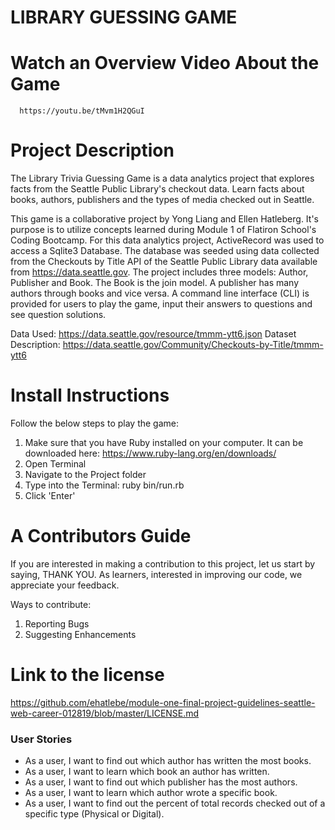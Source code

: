# LIBRARY GUESSING GAME

# Watch an Overview Video About the Game
      https://youtu.be/tMvm1H2QGuI

# Project Description
The Library Trivia Guessing Game is a data analytics project that explores facts from the Seattle Public Library's checkout data. Learn facts about books, authors, publishers and the types of media checked out in Seattle.

This game is a collaborative project by Yong Liang and Ellen Hatleberg. It's purpose is to utilize concepts learned during Module 1 of Flatiron School's Coding Bootcamp. For this data analytics project, ActiveRecord was used to access a Sqlite3 Database. The database was seeded using data collected from the Checkouts by Title API of the Seattle Public Library data available from https://data.seattle.gov. The project includes three models: Author, Publisher and Book. The Book is the join model. A publisher has many authors through books and vice versa. A command line interface (CLI) is provided for users to play the game, input their answers to questions and see question solutions.

Data Used: https://data.seattle.gov/resource/tmmm-ytt6.json
Dataset Description: https://data.seattle.gov/Community/Checkouts-by-Title/tmmm-ytt6

# Install Instructions
Follow the below steps to play the game:
1. Make sure that you have Ruby installed on your computer. It can be downloaded here: https://www.ruby-lang.org/en/downloads/
2. Open Terminal
3. Navigate to the Project folder
4. Type into the Terminal: ruby bin/run.rb
5. Click 'Enter'

# A Contributors Guide
If you are interested in making a contribution to this project, let us start by saying, THANK YOU. As learners, interested in improving our code, we appreciate your feedback.

Ways to contribute:
1. Reporting Bugs
2. Suggesting Enhancements

# Link to the license
https://github.com/ehatlebe/module-one-final-project-guidelines-seattle-web-career-012819/blob/master/LICENSE.md

### User Stories

* As a user, I want to find out which author has written the most books.
* As a user, I want to learn which book an author has written.
* As a user, I want to find out which publisher has the most authors.
* As a user, I want to learn which author wrote a specific book.
* As a user, I want to find out the percent of total records checked out of a specific type (Physical or Digital).
